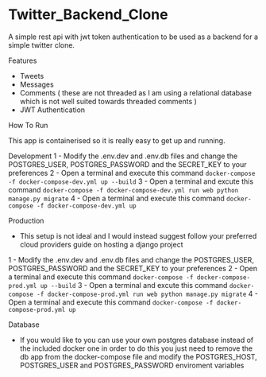 # Twitter_Backend_Clone
A simple rest api with jwt token authentication to be used as a backend for a simple twitter clone.

Features
- Tweets
- Messages
- Comments ( these are not threaded as I am using a relational database which is not well suited towards threaded comments )
- JWT Authentication

How To Run

This app is containerised so it is really easy to get up and running.

Development
1 - Modify the .env.dev and .env.db files and change the POSTGRES_USER, POSTGRES_PASSWORD and the SECRET_KEY to your preferences
2 - Open a terminal and execute this command `docker-compose -f docker-compose-dev.yml up --build`
3 - Open a terminal and excute this command `docker-compose -f docker-compose-dev.yml run web python manage.py migrate`
4 - Open a terminal and execute this command `docker-compose -f docker-compose-dev.yml up`

Production

- This setup is not ideal and I would instead suggest follow your preferred cloud providers guide on hosting a django project

1 - Modify the .env.dev and .env.db files and change the POSTGRES_USER, POSTGRES_PASSWORD and the SECRET_KEY to your preferences
2 - Open a terminal and execute this command `docker-compose -f docker-compose-prod.yml up --build`
3 - Open a terminal and excute this command `docker-compose -f docker-compose-prod.yml run web python manage.py migrate`
4 - Open a terminal and execute this command `docker-compose -f docker-compose-prod.yml up`

Database
- If you would like to you can use your own postgres database instead of the included docker one in order to do this you just need to remove the db app from the docker-compose file and modify the POSTGRES_HOST, POSTGRES_USER and POSTGRES_PASSWORD enviroment variables